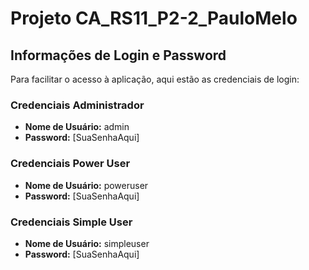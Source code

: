 ﻿# Projeto CA_RS11_P2-2_PauloMelo

## Informações de Login e Password

Para facilitar o acesso à aplicação, aqui estão as credenciais de login:

### Credenciais Administrador
- **Nome de Usuário:** admin
- **Password:** [SuaSenhaAqui]

### Credenciais Power User
- **Nome de Usuário:** poweruser
- **Password:** [SuaSenhaAqui]

### Credenciais Simple User
- **Nome de Usuário:** simpleuser
- **Password:** [SuaSenhaAqui]
